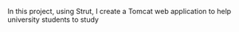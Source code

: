 In this project, using Strut, I create a Tomcat web application to help university students to study